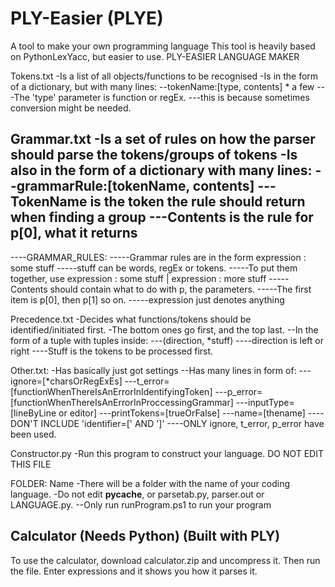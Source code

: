 # PLY-Easier (PLYE)
A tool to make your own programming language
This tool is heavily based on PythonLexYacc, but easier to use.
PLY-EASIER LANGUAGE MAKER

Tokens.txt
-Is a list of all objects/functions to be recognised
-Is in the form of a dictionary, but with many lines:
--tokenName:[type, contents] * a few
---The 'type' parameter is function or regEx.
---this is because sometimes conversion might be needed.

Grammar.txt
-Is a set of rules on how the parser should parse the tokens/groups of tokens
-Is also in the form of a dictionary with many lines:
--grammarRule:[tokenName, contents]
---TokenName is the token the rule should return when finding a group
---Contents is the rule for p[0], what it returns
-
----GRAMMAR_RULES:
-----Grammar rules are in the form expression : some stuff
-----stuff can be words, regEx or tokens.
-----To put them together, use expression : some stuff | expression : more stuff
-----Contents should contain what to do with p, the parameters.
-----The first item is p[0], then p[1] so on.
-----expression just denotes anything

Precedence.txt
-Decides what functions/tokens should be identified/initiated first.
-The bottom ones go first, and the top last.
--In the form of a tuple with tuples inside:
---(direction, *stuff)
----direction is left or right
----Stuff is the tokens to be processed first.

Other.txt:
-Has basically just got settings
--Has many lines in form of:
---ignore=[*charsOrRegExEs]
---t_error=[functionWhenThereIsAnErrorInIdentifyingToken]
---p_error=[functionWhenThereIsAnErrorInProccessingGrammar]
---inputType=[lineByLine or editor]
---printTokens=[trueOrFalse]
---name=[thename]
----DON'T INCLUDE 'identifier=[' AND ']'
----ONLY ignore, t_error, p_error have been used.

Constructor.py
-Run this program to construct your language. DO NOT EDIT THIS FILE

FOLDER: Name
-There will be a folder with the name of your coding language.
-Do not edit __pycache__, or parsetab.py, parser.out or LANGUAGE.py.
--Only run runProgram.ps1 to run your program

## Calculator (Needs Python) (Built with PLY)
To use the calculator, download calculator.zip and uncompress it.
Then run the file. Enter expressions and it shows you how it parses it.
